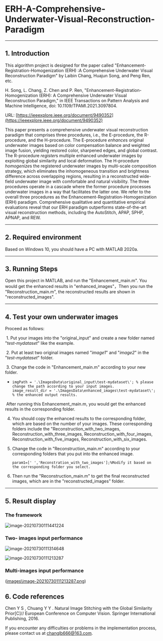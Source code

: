 # ERH-A-Comprehensive-Underwater-Visual-Reconstruction-Paradigm

------

## 1.  Introduction

This algorithm project is designed for the paper called "Enhancement-Registration-Homogenization (ERH) :A Comprehensive Underwater Visual Reconstruction Paradigm" by Laibin Chang, Huajun Song, and Peng Ren, etc. 

H. Song, L. Chang, Z. Chen and P. Ren, "Enhancement-Registration-Homogenization (ERH): A Comprehensive Underwater Visual Reconstruction Paradigm," in IEEE Transactions on Pattern Analysis and Machine Intelligence, doi: 10.1109/TPAMI.2021.3097804.

URL: [https://ieeexplore.ieee.org/document/9490352](https://ieeexplore.ieee.org/document/9490352)

This paper presents a comprehensive underwater visual reconstruction paradigm that comprises three procedures, i.e., the E-procedure, the R-procedure, and the H-procedure. The E-procedure *enhance*s original underwater images based on color compensation balance and weighted image fusion, yielding restored color, sharpened edges, and global contrast. The R-procedure *register*s multiple enhanced underwater images by exploiting global similarity and local deformation. The H-procedure *homogenize*s the registered underwater images by multi-scale composition strategy, which eliminates the inhomogeneous transition and brightness difference across overlapping regions, resulting in a reconstructed wide-field underwater image with comfortable and natural visibility. The three procedures operate in a cascade where the former procedure processes underwater images in a way that facilitates the latter one. We refer to the overall three procedures as the Enhancement-Registration-Homogenization (ERH) paradigm. Comprehensive qualitative and quantitative empirical evaluations reveal that our ERH paradigm outperforms state-of-the-art visual reconstruction methods, including the AutoStitch, APAP, SPHP, APNAP, and REW.

------

## 2. Required environment

Based on Windows 10, you should have a PC with MATLAB 2020a.

------

## 3. Running Steps

Open this project in MATLAB, and run the "Enhancement_main.m". You would get the enhanced results in "enhanced_images"，Then you run the "Reconstruction_main.m",  the reconstructed results are shown in "reconstructed_images". 

------

## 4. Test your own underwater images

Proceed as follows:

​	1. Put your images into the "original_input" and create a new folder named "*test-mydataset*" like the example.

​	2. Put at least two original images named "*image1*" and "*image2*" in the "*test-mydataset*" folder.

​	3. Change the code in "Enhancement_main.m" according to your new folder.

- ```
  imgPath = '.\ImagesData\original_input\test-mydataset\'; % please change the path according to your input images.
  image_result_dir = '.\ImagesData\enhanced_images\test-mydataset\'; % the enhanced output results.
  ```

​		After running this Enhancement_main.m, you would get the enhanced results in the corresponding folder.

 4. You should copy the enhanced results to the corresponding folder, which are based on the number of your images. These  corresponding folders include the "Reconstruction_with_two_images, Reconstruction_with_three_images, Reconstruction_with_four_images, Reconstruction_with_five_images,  Reconstruction_with_six_images.

 5. Change the code in "Reconstruction_main.m" according to your corresponding folders that you put into the enhanced image.

    ```
    param1=[' ','Reconstration_with_two_images'];%Modify it based on the corresponding folder you select.
    ```

 6. Then run the "Reconstruction_main.m" to get the final reconstructed images, which are in the  "reconstructed_images" folder.

------

## 5. Result display

### The framework

![image-20210730111441224](C:\Users\16050\AppData\Roaming\Typora\typora-user-images\image-20210730111441224.png)

### Two- images input performance

![image-20210730111314648](C:\Users\16050\AppData\Roaming\Typora\typora-user-images\image-20210730111314648.png)

![image-20210730111213287](C:\Users\16050\AppData\Roaming\Typora\typora-user-images\image-20210730111213287.png)

### Multi-images input performance

([images\image-20210730111213287.png](https://raw.githubusercontent.com/LaibinChang/Enhancement-Registration-Homogenization-A-Comprehensive-Underwater-Visual-Reconstruction-Para/master/images/image-20210730110831984.png))

## 6. Code references

Chen Y S , Chuang Y Y . Natural Image Stitching with the Global Similarity Prior[C]// European Conference on Computer Vision. Springer International Publishing, 2016.


If you encounter any difficulties or problems  in the implementation process, please contact us at changlb666@163.com.

